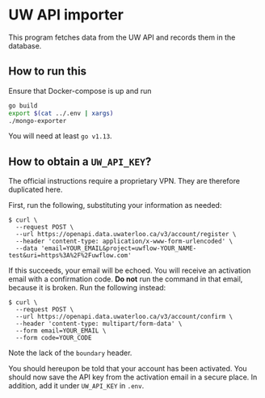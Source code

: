 # UW API importer

This program fetches data from the UW API and records them in the database.

## How to run this

Ensure that Docker-compose is up and run

```sh
go build
export $(cat ../.env | xargs)
./mongo-exporter
```

You will need at least `go v1.13`.

## How to obtain a `UW_API_KEY`?

The official instructions require a proprietary VPN. They are therefore duplicated here.

First, run the following, substituting your information as needed:

```
$ curl \
  --request POST \
  --url https://openapi.data.uwaterloo.ca/v3/account/register \
  --header 'content-type: application/x-www-form-urlencoded' \
  --data 'email=YOUR_EMAIL&project=uwflow-YOUR_NAME-test&uri=https%3A%2F%2Fuwflow.com'
```

If this succeeds, your email will be echoed.
You will receive an activation email with a confirmation code.
**Do not** run the command in that email, because it is broken.
Run the following instead:
```
$ curl \
  --request POST \
  --url https://openapi.data.uwaterloo.ca/v3/account/confirm \
  --header 'content-type: multipart/form-data' \
  --form email=YOUR_EMAIL \
  --form code=YOUR_CODE
```
Note the lack of the `boundary` header.

You should hereupon be told that your account has been activated.
You should now save the API key from the activation email in a secure place.
In addition, add it under `UW_API_KEY` in `.env`.
